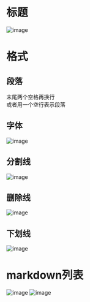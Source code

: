 # 标题
![image](https://user-images.githubusercontent.com/71924941/157033679-9050a0d6-c81e-407c-8b23-c0f73420a052.png)

# 格式
## 段落
末尾两个空格再换行  
或者用一个空行表示段落

## 字体
![image](https://user-images.githubusercontent.com/71924941/157033593-ab7c34d3-ee46-42a8-8ab0-ec452a9a84b7.png)

## 分割线
![image](https://user-images.githubusercontent.com/71924941/157033763-ee06b01f-027a-481d-a69c-b6f4ffe74b72.png)

## 删除线
![image](https://user-images.githubusercontent.com/71924941/157033870-345dc6a7-7a12-4bb8-8b7d-ae0df5641fab.png)

## 下划线
![image](https://user-images.githubusercontent.com/71924941/157034052-97e9d466-5384-4e5e-8a65-7e9c5f44be26.png)

# markdown列表
![image](https://user-images.githubusercontent.com/71924941/157034352-8fada64e-d46c-4cd8-b001-486def81783e.png)
![image](https://user-images.githubusercontent.com/71924941/157034407-bfe6ed95-0e2b-4c13-847b-622ccf3931a4.png)
